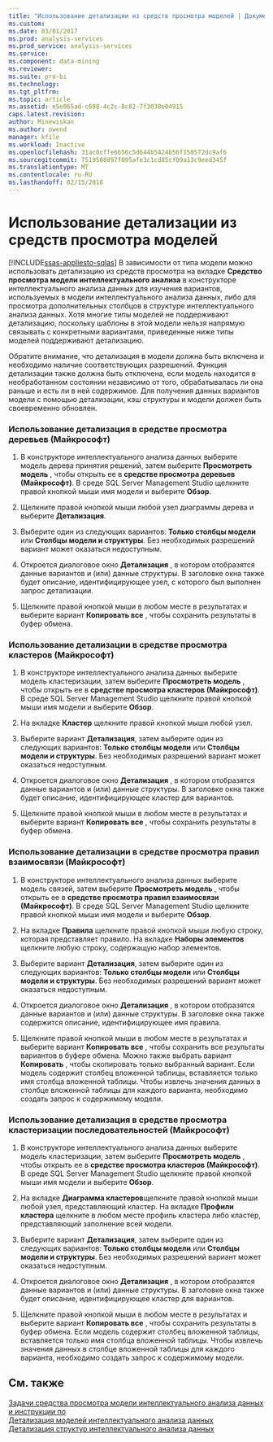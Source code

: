 ```yaml
---
title: "Использование детализации из средств просмотра моделей | Документы Microsoft"
ms.custom: 
ms.date: 03/01/2017
ms.prod: analysis-services
ms.prod_service: analysis-services
ms.service: 
ms.component: data-mining
ms.reviewer: 
ms.suite: pro-bi
ms.technology: 
ms.tgt_pltfrm: 
ms.topic: article
ms.assetid: e5e065ad-c688-4c2c-8c82-7f3038e04915
caps.latest.revision: 
author: Minewiskan
ms.author: owend
manager: kfile
ms.workload: Inactive
ms.openlocfilehash: 31ac0cffe6656c5d644b5424b56f150572dc9af6
ms.sourcegitcommit: 7519508d97f095afe3c1cd85cf09a13c9eed345f
ms.translationtype: MT
ms.contentlocale: ru-RU
ms.lasthandoff: 02/15/2018
---
```

# <a name="use-drillthrough-from-the-model-viewers"></a>Использование детализации из средств просмотра моделей
[!INCLUDE[ssas-appliesto-sqlas](../../includes/ssas-appliesto-sqlas.md)]
В зависимости от типа модели можно использовать детализацию из средств просмотра на вкладке **Средство просмотра модели интеллектуального анализа** в конструкторе интеллектуального анализа данных для изучения вариантов, используемых в модели интеллектуального анализа данных, либо для просмотра дополнительных столбцов в структуре интеллектуального анализа данных. Хотя многие типы моделей не поддерживают детализацию, поскольку шаблоны в этой модели нельзя напрямую связывать с конкретными вариантами, приведенные ниже типы моделей поддерживают детализацию.  
  
 Обратите внимание, что детализация в модели должна быть включена и необходимо наличие соответствующих разрешений. Функция детализации также должна быть отключена, если модель находится в необработанном состоянии независимо от того, обрабатывалась ли она раньше и есть ли в ней содержимое. Для получения данных вариантов модели с помощью детализации, кэш структуры и модели должен быть своевременно обновлен.  
  
### <a name="use-drillthrough-in-the-microsoft-tree-viewer"></a>Использование детализация в средстве просмотра деревьев (Майкрософт)  
  
1.  В конструкторе интеллектуального анализа данных выберите модель дерева принятия решений, затем выберите **Просмотреть модель** , чтобы открыть ее в **средстве просмотра деревьев (Майкрософт)**. В среде SQL Server Management Studio щелкните правой кнопкой мыши имя модели и выберите **Обзор**.  
  
2.  Щелкните правой кнопкой мыши любой узел диаграммы дерева и выберите **Детализация**.  
  
3.  Выберите один из следующих вариантов: **Только столбцы модели** или **Столбцы модели и структуры**. Без необходимых разрешений вариант может оказаться недоступным.  
  
4.  Откроется диалоговое окно **Детализация** , в котором отобразятся данные вариантов и (или) данные структуры. В заголовке окна также будет описание, идентифицирующее узел, с которого был выполнен запрос детализации.  
  
5.  Щелкните правой кнопкой мыши в любом месте в результатах и выберите вариант **Копировать все** , чтобы сохранить результаты в буфер обмена.  
  
### <a name="use-drillthrough-in-the-microsoft-cluster-viewer"></a>Использование детализации в средстве просмотра кластеров (Майкрософт)  
  
1.  В конструкторе интеллектуального анализа данных выберите модель кластеризации, затем выберите **Просмотреть модель** , чтобы открыть ее в **средстве просмотра кластеров (Майкрософт)**. В среде SQL Server Management Studio щелкните правой кнопкой мыши имя модели и выберите **Обзор**.  
  
2.  На вкладке **Кластер** щелкните правой кнопкой мыши любой узел.  
  
3.  Выберите вариант **Детализация**, затем выберите один из следующих вариантов: **Только столбцы модели** или **Столбцы модели и структуры**. Без необходимых разрешений вариант может оказаться недоступным.  
  
4.  Откроется диалоговое окно **Детализация** , в котором отобразятся данные вариантов и (или) данные структуры. В заголовке окна также будет описание, идентифицирующее кластер для вариантов.  
  
5.  Щелкните правой кнопкой мыши в любом месте в результатах и выберите вариант **Копировать все** , чтобы сохранить результаты в буфер обмена.  
  
### <a name="use-drillthrough-in-the-microsoft-association-rules-viewer"></a>Использование детализации в средстве просмотра правил взаимосвязи (Майкрософт)  
  
1.  В конструкторе интеллектуального анализа данных выберите модель связей, затем выберите **Просмотреть модель** , чтобы открыть ее в **средстве просмотра правил взаимосвязи (Майкрософт)**. В среде SQL Server Management Studio щелкните правой кнопкой мыши имя модели и выберите **Обзор**.  
  
2.  На вкладке **Правила** щелкните правой кнопкой мыши любую строку, которая представляет правило. На вкладке **Наборы элементов** щелкните любую строку, содержащую набор элементов.  
  
3.  Выберите вариант **Детализация**, затем выберите один из следующих вариантов: **Только столбцы модели** или **Столбцы модели и структуры**. Без необходимых разрешений вариант может оказаться недоступным.  
  
4.  Откроется диалоговое окно **Детализация** , в котором отобразятся данные вариантов и (или) данные структуры. В заголовке окна также содержится описание, идентифицирующее имя правила.  
  
5.  Щелкните правой кнопкой мыши в любом месте в результатах и выберите вариант **Копировать все** , чтобы сохранить все результаты вариантов в буфере обмена. Можно также выбрать вариант **Копировать** , чтобы скопировать только выбранный вариант. Если модель содержит столбец вложенной таблицы, вставляется только имя столбца вложенной таблицы. Чтобы извлечь значения данных в столбце вложенной таблицы для каждого варианта, необходимо создать запрос к содержимому модели.  
  
### <a name="use-drillthrough-in-the-microsoft-sequence-cluster-viewer"></a>Использование детализация в средстве просмотра кластеризации последовательностей (Майкрософт)  
  
1.  В конструкторе интеллектуального анализа данных выберите модель кластеризации, затем выберите **Просмотреть модель** , чтобы открыть ее в **средстве просмотра кластеров (Майкрософт)**. В среде SQL Server Management Studio щелкните правой кнопкой мыши имя модели и выберите **Обзор**.  
  
2.  На вкладке **Диаграмма кластеров**щелкните правой кнопкой мыши любой узел, представляющий кластер. На вкладке **Профили кластера** щелкните в любом месте профиль кластера либо кластер, представляющий заполнение всей модели.  
  
3.  Выберите вариант **Детализация**, затем выберите один из следующих вариантов: **Только столбцы модели** или **Столбцы модели и структуры**. Без необходимых разрешений вариант может оказаться недоступным.  
  
4.  Откроется диалоговое окно **Детализация** , в котором отобразятся данные вариантов и (или) данные структуры. В заголовке окна также будет описание, идентифицирующее кластер для вариантов.  
  
5.  Щелкните правой кнопкой мыши в любом месте в результатах и выберите вариант **Копировать все** , чтобы сохранить результаты в буфер обмена. Если модель содержит столбец вложенной таблицы, вставляется только имя столбца вложенной таблицы. Чтобы извлечь значения данных в столбце вложенной таблицы для каждого варианта, необходимо создать запрос к содержимому модели.  
  
## <a name="see-also"></a>См. также  
 [Задачи средства просмотра модели интеллектуального анализа данных и инструкции по](../../analysis-services/data-mining/mining-model-viewer-tasks-and-how-tos.md)   
 [Детализация моделей интеллектуального анализа данных](../../analysis-services/data-mining/drillthrough-on-mining-models.md)   
 [Детализация структур интеллектуального анализа данных](../../analysis-services/data-mining/drillthrough-on-mining-structures.md)  
  
  
